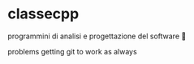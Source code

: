 # classecpp
programmini di analisi e progettazione del software 🌸

problems getting git to work as always

